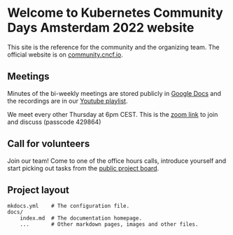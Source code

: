 # Welcome to Kubernetes Community Days Amsterdam 2022 website

This site is the reference for the community and the organizing team. The official website is on [community.cncf.io](https://community.cncf.io/events/details/cncf-kcd-netherlands-presents-kubernetes-community-days-amsterdam-2022/).

## Meetings

Minutes of the bi-weekly meetings are stored publicly in [Google Docs](https://docs.google.com/document/d/13UfNRmuBYMM0Jw2S3dbr5u8eNNXuoUM3R21iRkXBmxo/edit?usp=sharing) and the recordings are in our [Youtube playlist](https://www.youtube.com/channel/UCU6l8HfMawParU_Q5JoYILg/featured).

We meet every other Thursday at 6pm CEST. This is the [zoom link](https://us02web.zoom.us/j/89339449238?pwd=M2tWNkswbFVtd0RZcmpPSFdyVDhaQT09) to join and discuss (passcode 429864)

## Call for volunteers

Join our team! Come to one of the office hours calls, introduce yourself and start picking out tasks from the [public project board](https://github.com/orgs/KubernetesCommunityDaysAmsterdam/projects/1/views/1).

## Project layout

    mkdocs.yml    # The configuration file.
    docs/
        index.md  # The documentation homepage.
        ...       # Other markdown pages, images and other files.
